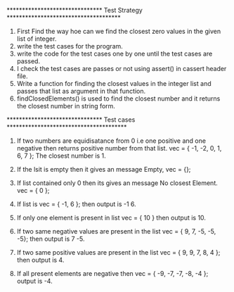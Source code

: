 *******************************    Test Strategy    *************************************

1) First Find the way hoe can we find the closest zero values in the given list of integer.
2) write the test cases for the program.
3) write the code for the test cases one by one until the test cases are passed.
4) I check the test cases are passes or not using assert() in cassert header file.
5) Write a function for finding the closest values in the integer list and passes that list as argument in that function.
6) findClosedElements() is used to find the closest number and it returns the closest number in string form.


*******************************     Test cases     ***************************************

1) If two numbers are equidisatance from 0 i.e one positive and one negative then returns positive number from that list.
  vec = { -1, -2, 0, 1, 6, 7 }; 
  The closest number is 1.

2) If the lsit is empty then it gives an message Empty,
  vec = {};

3) If list contained only 0 then its gives an message No closest Element.
  vec = { 0 };

4) If list is
 vec = { -1, 6 };
 then output is -1 6.

5) If only one element is present in list 
   vec = { 10 }
   then output is 10.

6) If two same negative values are present in the list 
   vec = { 9, 7, -5, -5, -5};
   then output is 7 -5.

7) If two same positive values are present in the list 
   vec = { 9, 9, 7, 8, 4 };
   then output is 4.

8) If all present elements are negative then 
vec = { -9, -7, -7, -8, -4 };
output is -4.